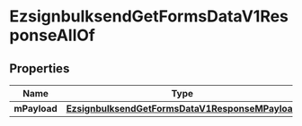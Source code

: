 

# EzsignbulksendGetFormsDataV1ResponseAllOf


## Properties

| Name | Type | Description | Notes |
|------------ | ------------- | ------------- | -------------|
|**mPayload** | [**EzsignbulksendGetFormsDataV1ResponseMPayload**](EzsignbulksendGetFormsDataV1ResponseMPayload.md) |  |  |



